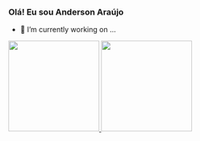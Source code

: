 ### Olá! Eu sou Anderson Araújo
- 🔭 I’m currently working on ...

 <div>
  <a href="https://github.com/andersonaraf">
  <img height="180em" src="https://github-readme-stats.vercel.app/api?username=andersonaraf&show_icons=true&theme=dracula&include_all_commits=true&count_private=true"/>
  <img height="180em" src="https://github-readme-stats.vercel.app/api/top-langs/?username=andersonaraf&layout=compact&langs_count=7&theme=dracula"/>
</div>
